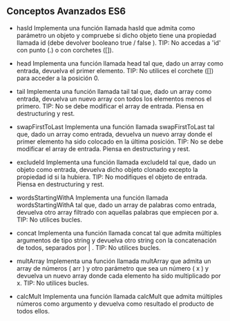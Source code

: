 ## Conceptos Avanzados ES6

- hasId
Implementa una función llamada hasId que admita como parámetro un objeto y compruebe si dicho objeto tiene una
propiedad llamada id (debe devolver booleano true / false ).
TIP: No accedas a 'id' con punto (.) o con corchetes ([]).

- head
Implementa una función llamada head tal que, dado un array como entrada, devuelva el primer elemento.
TIP: No utilices el corchete ([]) para acceder a la posición 0.

- tail
Implementa una función llamada tail tal que, dado un array como entrada, devuelva un nuevo array con todos los
elementos menos el primero.
TIP: No se debe modificar el array de entrada. Piensa en destructuring y rest.

- swapFirstToLast
Implementa una función llamada swapFirstToLast tal que, dado un array como entrada, devuelva un nuevo array donde el
primer elemento ha sido colocado en la última posición.
TIP: No se debe modificar el array de entrada. Piensa en destructuring y rest.

- excludeId
Implementa una función llamada excludeId tal que, dado un objeto como entrada, devuelva dicho objeto clonado excepto
la propiedad id si la hubiera.
TIP: No modifiques el objeto de entrada. Piensa en destructuring y rest.

- wordsStartingWithA
Implementa una función llamada wordsStartingWithA tal que, dado un array de palabras como entrada, devuelva otro array
filtrado con aquellas palabras que empiecen por a.
TIP: No utilices bucles.

- concat
Implementa una función llamada concat tal que admita múltiples argumentos de tipo string y devuelva otro string con la
concatenación de todos, separados por | .
TIP: No utilices bucles.

- multArray
Implementa una función llamada multArray que admita un array de números ( arr ) y otro parámetro que sea un número
( x ) y devuelva un nuevo array donde cada elemento ha sido multiplicado por x.
TIP: No utilices bucles.

- calcMult
Implementa una función llamada calcMult que admita múltiples números como argumento y devuelva como resultado el
producto de todos ellos.